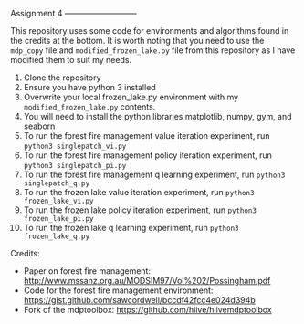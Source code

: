 Assignment 4
—————————

This repository uses some code for environments and algorithms found in the credits at the bottom. It is worth noting that you need to use the `mdp_copy` file and `modified_frozen_lake.py` file from this repository as I have modified them to suit my needs.

1. Clone the repository
2. Ensure you have python 3 installed
3. Overwrite your local frozen_lake.py environment with my `modified_frozen_lake.py` contents. 
4. You will need to install the python libraries matplotlib, numpy, gym, and seaborn
5. To run the forest fire management value iteration experiment, run `python3 singlepatch_vi.py`
6. To run the forest fire management policy iteration experiment, run `python3 singlepatch_pi.py`
7. To run the forest fire management q learning experiment, run `python3 singlepatch_q.py`
8. To run the frozen lake value iteration experiment, run `python3 frozen_lake_vi.py`
9. To run the frozen lake  policy iteration experiment, run `python3 frozen_lake_pi.py`
10. To run the frozen lake q learning experiment, run `python3 frozen_lake_q.py`

Credits:
- Paper on forest fire management: http://www.mssanz.org.au/MODSIM97/Vol%202/Possingham.pdf
- Code for the forest fire management environment: https://gist.github.com/sawcordwell/bccdf42fcc4e024d394b
- Fork of the mdptoolbox: https://github.com/hiive/hiivemdptoolbox
